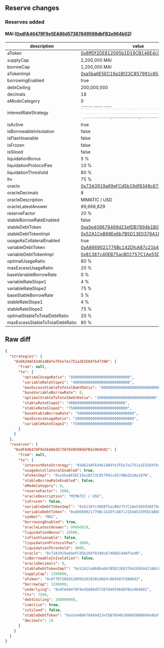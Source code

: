 ## Reserve changes

### Reserves added

#### MAI ([0xdFA46478F9e5EA86d57387849598dbFB2e964b02](https://optimistic.etherscan.io/address/0xdFA46478F9e5EA86d57387849598dbFB2e964b02))

| description | value |
| --- | --- |
| aToken | [0x8ffDf2DE812095b1D19CB146E4c004587C0A0692](https://optimistic.etherscan.io/address/0x8ffDf2DE812095b1D19CB146E4c004587C0A0692) |
| supplyCap | 2,200,000 MAI |
| borrowCap | 1,200,000 MAI |
| aTokenImpl | [0xa5ba6E5EC19a1Bf23C857991c857dB62b2Aa187B](https://optimistic.etherscan.io/address/0xa5ba6E5EC19a1Bf23C857991c857dB62b2Aa187B) |
| borrowingEnabled | true |
| debtCeiling | 200,000,000 |
| decimals | 18 |
| eModeCategory | 0 |
| interestRateStrategy | ![[0xD624AFA34614B4fe7FEe7e1751a2E5E04fb47398](https://optimistic.etherscan.io/address/0xD624AFA34614B4fe7FEe7e1751a2E5E04fb47398)](/.assets/10_0xD624AFA34614B4fe7FEe7e1751a2E5E04fb47398.svg) |
| isActive | true |
| isBorrowableInIsolation | false |
| isFlashloanable | false |
| isFrozen | false |
| isSiloed | false |
| liquidationBonus | 5 % |
| liquidationProtocolFee | 10 % |
| liquidationThreshold | 80 % |
| ltv | 75 % |
| oracle | [0x73A3919a69eFCd5b19df8348c6740bB1446F5ed0](https://optimistic.etherscan.io/address/0x73A3919a69eFCd5b19df8348c6740bB1446F5ed0) |
| oracleDecimals | 8 |
| oracleDescription | MIMATIC / USD |
| oracleLatestAnswer | 99,666,829 |
| reserveFactor | 20 % |
| stableBorrowRateEnabled | false |
| stableDebtToken | [0xa5e408678469d23efDB7694b1B0A85BB0669e8bd](https://optimistic.etherscan.io/address/0xa5e408678469d23efDB7694b1B0A85BB0669e8bd) |
| stableDebtTokenImpl | [0x52A1CeB68Ee6b7B5D13E0376A1E0E4423A8cE26e](https://optimistic.etherscan.io/address/0x52A1CeB68Ee6b7B5D13E0376A1E0E4423A8cE26e) |
| usageAsCollateralEnabled | true |
| variableDebtToken | [0xA8669021776Bc142DfcA87c21b4A52595bCbB40a](https://optimistic.etherscan.io/address/0xA8669021776Bc142DfcA87c21b4A52595bCbB40a) |
| variableDebtTokenImpl | [0x81387c40EB75acB02757C1Ae55D5936E78c9dEd3](https://optimistic.etherscan.io/address/0x81387c40EB75acB02757C1Ae55D5936E78c9dEd3) |
| optimalUsageRatio | 80 % |
| maxExcessUsageRatio | 20 % |
| baseVariableBorrowRate | 0 % |
| variableRateSlope1 | 4 % |
| variableRateSlope2 | 75 % |
| baseStableBorrowRate | 5 % |
| stableRateSlope1 | 4 % |
| stableRateSlope2 | 75 % |
| optimalStableToTotalDebtRatio | 20 % |
| maxExcessStableToTotalDebtRatio | 80 % |


## Raw diff

```json
{
  "strategies": {
    "0xD624AFA34614B4fe7FEe7e1751a2E5E04fb47398": {
      "from": null,
      "to": {
        "optimalUsageRatio": "800000000000000000000000000",
        "variableRateSlope1": "40000000000000000000000000",
        "maxExcessStableToTotalDebtRatio": "800000000000000000000000000",
        "baseVariableBorrowRate": 0,
        "optimalStableToTotalDebtRatio": "200000000000000000000000000",
        "stableRateSlope1": "40000000000000000000000000",
        "stableRateSlope2": "750000000000000000000000000",
        "baseStableBorrowRate": "50000000000000000000000000",
        "maxExcessUsageRatio": "200000000000000000000000000",
        "variableRateSlope2": "750000000000000000000000000"
      }
    }
  },
  "reserves": {
    "0xdFA46478F9e5EA86d57387849598dbFB2e964b02": {
      "from": null,
      "to": {
        "interestRateStrategy": "0xD624AFA34614B4fe7FEe7e1751a2E5E04fb47398",
        "usageAsCollateralEnabled": true,
        "aTokenImpl": "0xa5ba6E5EC19a1Bf23C857991c857dB62b2Aa187B",
        "stableBorrowRateEnabled": false,
        "eModeCategory": 0,
        "reserveFactor": 2000,
        "oracleDescription": "MIMATIC / USD",
        "isFrozen": false,
        "variableDebtTokenImpl": "0x81387c40EB75acB02757C1Ae55D5936E78c9dEd3",
        "variableDebtToken": "0xA8669021776Bc142DfcA87c21b4A52595bCbB40a",
        "symbol": "MAI",
        "borrowingEnabled": true,
        "oracleLatestAnswer": 99666829,
        "liquidationBonus": 10500,
        "isFlashloanable": false,
        "liquidationProtocolFee": 1000,
        "liquidationThreshold": 8000,
        "oracle": "0x73A3919a69eFCd5b19df8348c6740bB1446F5ed0",
        "isBorrowableInIsolation": false,
        "oracleDecimals": 8,
        "stableDebtTokenImpl": "0x52A1CeB68Ee6b7B5D13E0376A1E0E4423A8cE26e",
        "supplyCap": 2200000,
        "aToken": "0x8ffDf2DE812095b1D19CB146E4c004587C0A0692",
        "borrowCap": 1200000,
        "underlying": "0xdFA46478F9e5EA86d57387849598dbFB2e964b02",
        "ltv": 7500,
        "debtCeiling": 200000000,
        "isActive": true,
        "isSiloed": false,
        "stableDebtToken": "0xa5e408678469d23efDB7694b1B0A85BB0669e8bd",
        "decimals": 18
      }
    }
  }
}
```